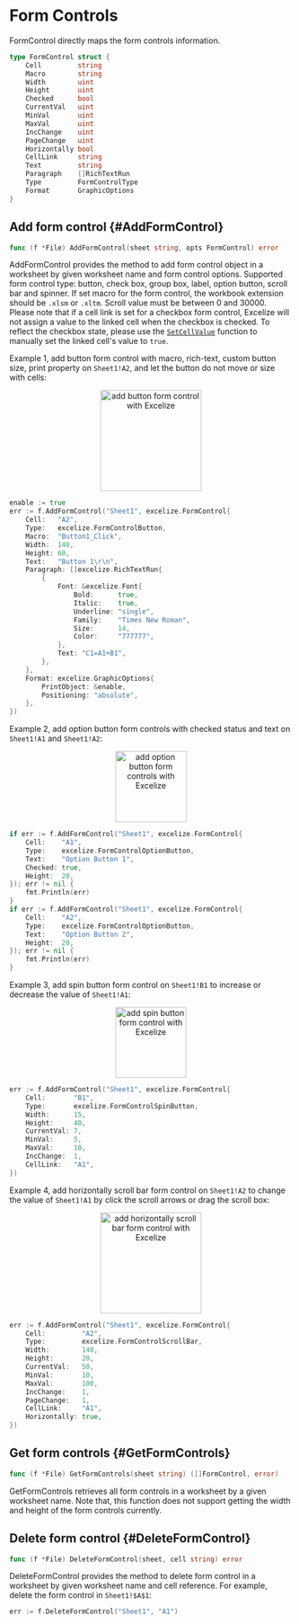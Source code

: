 # Form Controls

FormControl directly maps the form controls information.

```go
type FormControl struct {
    Cell         string
    Macro        string
    Width        uint
    Height       uint
    Checked      bool
    CurrentVal   uint
    MinVal       uint
    MaxVal       uint
    IncChange    uint
    PageChange   uint
    Horizontally bool
    CellLink     string
    Text         string
    Paragraph    []RichTextRun
    Type         FormControlType
    Format       GraphicOptions
}
```

## Add form control {#AddFormControl}

```go
func (f *File) AddFormControl(sheet string, opts FormControl) error
```

AddFormControl provides the method to add form control object in a worksheet by given worksheet name and form control options. Supported form control type: button, check box, group box, label, option button, scroll bar and spinner. If set macro for the form control, the workbook extension should be `.xlsm` or `.xltm`. Scroll value must be between 0 and 30000. Please note that if a cell link is set for a checkbox form control, Excelize will not assign a value to the linked cell when the checkbox is checked. To reflect the checkbox state, please use the [`SetCellValue`](cell.md#SetCellValue) function to manually set the linked cell's value to `true`.

Example 1, add button form control with macro, rich-text, custom button size, print property on `Sheet1!A2`, and let the button do not move or size with cells:

<p align="center"><img width="180" src="./images/form_ctrl_button.gif" alt="add button form control with Excelize"></p>

```go
enable := true
err := f.AddFormControl("Sheet1", excelize.FormControl{
    Cell:   "A2",
    Type:   excelize.FormControlButton,
    Macro:  "Button1_Click",
    Width:  140,
    Height: 60,
    Text:   "Button 1\r\n",
    Paragraph: []excelize.RichTextRun{
        {
            Font: &excelize.Font{
                Bold:      true,
                Italic:    true,
                Underline: "single",
                Family:    "Times New Roman",
                Size:      14,
                Color:     "777777",
            },
            Text: "C1=A1+B1",
        },
    },
    Format: excelize.GraphicOptions{
        PrintObject: &enable,
        Positioning: "absolute",
    },
})
```

Example 2, add option button form controls with checked status and text on `Sheet1!A1` and `Sheet1!A2`:

<p align="center"><img width="127" src="./images/form_ctrl_option_button.gif" alt="add option button form controls with Excelize"></p>

```go
if err := f.AddFormControl("Sheet1", excelize.FormControl{
    Cell:    "A1",
    Type:    excelize.FormControlOptionButton,
    Text:    "Option Button 1",
    Checked: true,
    Height:  20,
}); err != nil {
    fmt.Println(err)
}
if err := f.AddFormControl("Sheet1", excelize.FormControl{
    Cell:    "A2",
    Type:    excelize.FormControlOptionButton,
    Text:    "Option Button 2",
    Height:  20,
}); err != nil {
    fmt.Println(err)
}
```

Example 3, add spin button form control on `Sheet1!B1` to increase or decrease the value of `Sheet1!A1`:

<p align="center"><img width="126" src="./images/form_ctrl_spin_button.gif" alt="add spin button form control with Excelize"></p>

```go
err := f.AddFormControl("Sheet1", excelize.FormControl{
    Cell:       "B1",
    Type:       excelize.FormControlSpinButton,
    Width:      15,
    Height:     40,
    CurrentVal: 7,
    MinVal:     5,
    MaxVal:     10,
    IncChange:  1,
    CellLink:   "A1",
})
```

Example 4, add horizontally scroll bar form control on `Sheet1!A2` to change the value of `Sheet1!A1` by click the scroll arrows or drag the scroll box:

<p align="center"><img width="180" src="./images/form_ctrl_scroll_bar.gif" alt="add horizontally scroll bar form control with Excelize"></p>

```go
err := f.AddFormControl("Sheet1", excelize.FormControl{
    Cell:         "A2",
    Type:         excelize.FormControlScrollBar,
    Width:        140,
    Height:       20,
    CurrentVal:   50,
    MinVal:       10,
    MaxVal:       100,
    IncChange:    1,
    PageChange:   1,
    CellLink:     "A1",
    Horizontally: true,
})
```

## Get form controls {#GetFormControls}

```go
func (f *File) GetFormControls(sheet string) ([]FormControl, error)
```

GetFormControls retrieves all form controls in a worksheet by a given worksheet name. Note that, this function does not support getting the width and height of the form controls currently.

## Delete form control {#DeleteFormControl}

```go
func (f *File) DeleteFormControl(sheet, cell string) error
```

DeleteFormControl provides the method to delete form control in a worksheet by given worksheet name and cell reference. For example, delete the form control in `Sheet1!$A$1`:

```go
err := f.DeleteFormControl("Sheet1", "A1")
```

